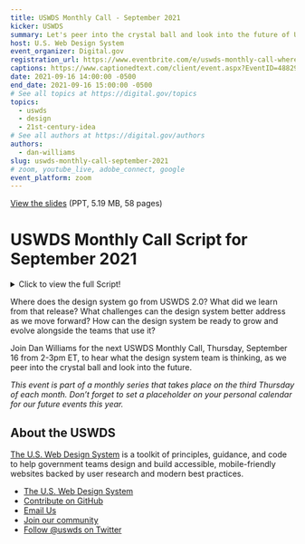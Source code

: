 ```yaml
---
title: USWDS Monthly Call - September 2021
kicker: USWDS
summary: Let's peer into the crystal ball and look into the future of USWDS.
host: U.S. Web Design System
event_organizer: Digital.gov
registration_url: https://www.eventbrite.com/e/uswds-monthly-call-where-do-we-go-from-20-sept-2021-tickets-169510844499
captions: https://www.captionedtext.com/client/event.aspx?EventID=4882986&CustomerID=321
date: 2021-09-16 14:00:00 -0500
end_date: 2021-09-16 15:00:00 -0500
# See all topics at https://digital.gov/topics
topics:
  - uswds
  - design
  - 21st-century-idea
# See all authors at https://digital.gov/authors
authors:
  - dan-williams
slug: uswds-monthly-call-september-2021
# zoom, youtube_live, adobe_connect, google
event_platform: zoom
---
```


[View the slides](https://designsystem.digital.gov/files/monthly-calls/uswds-monthly-call-september-2021-distro.pptx) (PPT, 5.19 MB, 58 pages)

# USWDS Monthly Call Script for September 2021
<details>
  <summary>Click to view the full Script!</summary>

  ## Monthly Call Script - Slide by Slide
  
  1. Slide 1: Hi there and welcome to the U.S. Web Design System monthly call for September 2021. It's been a couple of months since we've seen some of you — and depending on where you live you may be seeing a bit of fall color already, just like the oranges and browns in our logo.
  
  2. Slide 2: My name is Dan Williams, and I'm the USWDS product lead and this is my avatar, which may look a bit like me. Thanks for being here! First, I'd like to mention that we're recording this monthly call, so please refrain from turning on your camera. We will manually turn off any cameras to ensure the recording doesn't show us on camera. I’d also like to remind you that all attendees must abide by the TTS Code of Conduct, which is online at handbook.tts.gsa.gov/code-of-conduct. We’ve posted the link to the code of conduct in the chat.
  We'll be posting other links and references into the chat as we go along, and I encourage you to ask questions in the chat at any time. If any member of our team can answer your question in the chat, we'll do so, otherwise there'll be some time for questions and answers at the end of the hour. Also, be sure to introduce yourself in the chat as well — it's nice to know who's here. It's good to have you here today. For those of you who find the chat distracting, you’re welcome to close or hide the chat window during the main presentation. You can reopen it later during the Q&A session at the end of this call. So thanks! And, with that, let's get started!
  
  3. Slide 3: So what's our agenda for today?
  * Well we're trying to keep today's call lean and mean, so there's just one topic on the table, but it's a good one: Where do we go from 2.0?
  * We'll spend all our time on that topic, and save all the rest of the time for Q&A. So ask questions in the chat as we go, or hold on to your Qs to the end.

  4. Slide 4: Today I'm going to talk about where we go from 2.0. Now, I know we're on 2.12.1, but this does rhyme, and it gets to the main point I'd like to discuss today: When and why do we release a new major version of the design system. What does a new major version even mean?
  
  5. Slide 5: But before we look forward: a look back. We released USWDS 1.0 about four and a half years ago — February 2017 — as our first pass at a Style guide for government. This was something that was still a bit new: a collection of tools and best practices for building websites. A little bit of a starter project and a little bit of a Style guide. And right from the beginning, we were able to do something of what we still hope to do with the design system: help teams focus their time on high-value problems, by providing a toolkit of ready-to-use website building blocks. And thanks to some of the early developers and adopters, like 18F and USDS, it caught on and was used to build a number of sites.
  
  6. Slide 6: But while it was a great starting point, it had a few issues. It was very opinionated and had a lot of greedy styles. Thus, it was hard to add to an existing site without a lot of unexpected effects, and made incremental adoption quite challenging. And it lacked an explicit design language that connected its components. Once you started customizing it, it was hard to tell just what made a USWDS site at all. You either used its default styles or you went off on your own. The design system didn't have any way to guide teams when they made these necessary customizations.
  
  7. Slide 7: We designed USWDS 2.0 to address these concerns. We wanted a design system that was easy to add incrementally, and one that's built to adapt to project needs, while still speaking a common design language.
  * This is why we rebuilt the way we wrote our stylesheets and markup.
  * This is why we introduced a broad range of expressive design tokens and utility classes.
  * This is why we developed customizable project settings.
  * And this is why we expanded our guidance and documentation.
  
  8. Slide 8: As we said at the time, USWDS 2.0 was “built to grow.”
  
  9. Slide 9: And it has grown. Since launching USWDS 2.0, we've added 25 components and 6 templates — more than doubling both components and templates. We're now used by almost 400 websites, at 86 agencies and 27% of executive branch domains — with over 250 million sessions on USWDS-powered sites per month. By many metrics, USWDS 2.0 has been a successful release — and we've improved it over the last two and a half years, over a series of releases that bring this line up to 2.12.1.
  
  10. Slide 10: But — and there's always a “but” — it wasn't all good news coming out of USWDS 2.0.  We made so many changes moving from 1.0 to 2.0 that migrating between versions was a real PITA.
  
  11. Slide 11: And if you're not familiar with acronyms and government-speak, PITA is short for Pain In The neck? While USWDS 2.0 offered significant improvements over 1.0, we couldn't realistically suggest migration for many projects. Breaking changes can require a lot of time and technical know-how to manage. You do have to think about resources and cost/benefit analysis. The return on investment can be too low to justify. The design system was supposed to make things easier, right?
  
  12. Slide 12: So we managed to prove it to ourselves. Fact: migrations suck, and breaking changes will always give teams pause and require project-specific justification. Is this worth our time? So, as we moved forward with the 2.0 line, we tried to break things as little as possible. "Promote continuity" is one of our design principles, and it's one we take to heart.
  
  13. Slide 13: However — and there's always a “however” —  when we're concerned about not breaking things, this can also make it difficult to change and evolve. This puts the design system in a bit of the ol' double-bind — when it's easier to grow than change, it reduces your maneuverability over time. This increases the cost of change, and can lead to painting yourself into a corner. So paradoxically, this highly risk-averse model gradually increases the necessity of change over time, and this buildup of pressure can result in large, disruptive, and risky Big Bang changes instead of ongoing, incremental improvements. Put simply: Risk-aversion doesn’t always reduce risk, it sometimes just delays it.
  
  14. Slide 14: We know that the design system has to change over time. As the world changes, the design system needs to adapt and evolve. It needs to learn from its environment, and — because this is one of the reasons for having a design system in the first place — it has to make it easier to scale what it's learned — its improvements — to the teams that use it. Today, we see a couple of necessary changes on the horizon that we'd like to address sooner rather than later.
  
  15. Slide 15: First, ending support for IE11. IE11 will go out of support for certain operating systems starting June 15, 2022. IE11 usage has consistently been below our 2% support threshold (as monitored by analytics.usa.gov) since May, and there is every indication that this trend will continue. It is in the best interest of the design system and the teams that use it to officially end our support for this browser.
  
  16. Slide 16: Second, support for modern Sass syntax. Sass is our stylesheet language, and its syntax had some major changes in 2019. Support for this new syntax (called the Sass Module System) has been on a bit of a bumpy road over the last couple years, but at this point, there are consistent support and compiling solutions. As of next month, October 2021, the Sass project will deprecate the old @import syntax, and drop legacy support altogether by October 2022. If you’ve been compiling USWDS stylesheets recently, you’ve probably started to notice deprecation warnings. The new syntax will not only get rid of these warnings, but allow us to deliver smaller, more performant, and better customized stylesheets. Again, it is in the best interest of the design system and the teams that use it to update to this modern syntax.
  
  17. Slide 17: The design system needs to make these changes and clearly signpost them. That is, we need to be very clear that before a certain point, we did things one way, and after that point, we'll be doing things another way.
If you need IE11 support, you need to stay behind a certain obvious version. If you need legacy Sass syntax, you need to stay behind an obvious version. At a clear signpost version and beyond, the rules have changed. Now, there's one other concept that needs similar signposting, and that's related to how we use JavaScript with the design system.
  Since the beginning, USWDS has taken a little bit of a wait-and-see approach to JavaScript. We've attempted to design our components so they work without JavaScript or as JavaScript-powered progressive enhancements on native HTML elements. This can improve resiliency and performance, but not necessarily. While data on JavaScript-disabled browsers is unfortunately scant, as of 2010 (11 years ago!), this number was about 2% in the US. As of 2012, it was at 1.2% of screenreader users, and as of 2016 it was at 0.2% in the UK. Even 10 years ago, this number was close to our 2% support threshold, and we do not believe the increasing reliance of the modern web on JavaScript has moved this number up. WCAG 1.0 from 1999 required that pages be functional and accessible with scripting disabled, but WCAG 2.0 and all other modern guidelines allow you to require JavaScript.
  We've waited and seen, and it's time for us to drop the "must work without JavaScript" requirement as no longer relevant and practical to the modern web. We need to do more to support JavaScript development with USWDS, and to make USWDS components more compatible with modern frameworks and ways of working. So together, these three necessary changes — dropping IE11 support, enabling modern Sass, and requiring JavaScript for some functionality — provide new rules for how we can build the design system, and how you can build with it.
  
  18. Slide 18: So, when I talk about a clear signpost version, is this USWDS 3.0? The short answer is yes, but before we really talk about what USWDS 3.0 means.
  
  19. Slide 19: It's worth asking: What does a version number even mean?
  
  20. Slide 20: One thing to note is that version numbers are not just a marketing gimmick. Real version numbers aren't like Web 2.0, shorthand for something hand-wavy.
  
  21. Slide 21: Version numbers should be meaningful. In fact, version numbers should have a very explicit meaning.
  
  22. Slide 22: That explicit meaning is captured in a concept called semantic versioning. And to be clear, this isn't a USWDS concept, this is a widely adopted software development concept. The purpose of semantic versioning is to tell developers what to expect about the content of a release.
  
  23. Slide 23: So, given a three-part number in the format number-dot-number-dot-number, like 2.12.1, each section can be seen like a little odometer, incrementing up and up. Each time a number increments, each number to its right resets to zero. You've probably noticed this before, at least with USWDS versions: we'll have a release like 2.11.0, which might be followed by:
  
  24. Slide 24: *2.11.1*, and then
  
  25. Slide 25: *2.11.2*, and then
  
  26. Slide 26: *2.12.0*
  
  27. Slide 27: What are all these numbers supposed to mean? What's the difference between 2.11.2 and 2.12.0? Why change one number and not the other? In semantic versioning, any version number is actually a chain of three numbers which are actually three distinct version numbers — three different versioning types. Version numbers are written in the form MAJOR VERSION-dot-MINOR VERSION-dot-PATCH VERSION. We'll work from right to left, starting with
  
  28. Slide 28: The patch version. In our example version number of 2.12.0, the "oh" at the end is the patch version.
  
  29. Slide 29: Increment the PATCH version when you make backwards-compatible bug fixes — an internal change that fixes incorrect behavior using existing conventions, like fixing a Sass mixin or function to work as expected.
  
  30. Slide 30: The middle number — "12" in our example — is the MINOR version.
  
  31. Slide 31: Increment the MINOR version when you add features or functionality in a backwards compatible manner, that is, using existing conventions — like, for instance, adding a new component or a new function. Increment the MINOR version if you mark any feature as deprecated.
  
  32. Slide 32: Finally, the first number, the MAJOR version. "2" in our example.
  
  33. Slide 33: Increment the MAJOR version when you do something that may require downstream effort. That is, when you change the conventions and old conventions may not work as expected. Typically, in this case, the downstream user may have to do or change something in their code. You've changed the interface in a way that is not — as we say — backwards compatible. This is also called "making incompatible API changes" where API is the "Application Programming Interface", or how users interact with your code.
  
  34. Slide 34: Now, every version you release is categorized as only one of these types. You don't ever release a single version that increments, for instance, both MINOR and PATCH versions because you both fixed bugs and added functionality. Lesser — scare quotes — versions kinda “go along for the ride” when combined with a more impactful version.
  * If we have a version with minor changes and patch changes, we increment the minor version.
  * If we have a version with major changes and minor changes, we increment the major version.
  * If we have a version with major changes and patch changes, we increment the major version.
  
  35. Slide 35: Now here's where it gets kinda funky for a project like USWDS: If a major version is "making incompatible API changes," what the heck is the API for USWDS? Is it a major version change when we update a class name? When we change the markup of a component? When we change its interaction, style, or display? When we change its interaction, style, or display "a lot"? What does that even mean? Is USWDS guidance subject to semantic versioning as well? These are good questions!
  
  36. Slide 36: Depending on how we interpret the USWDS API, the design system might realistically be on version 21.2.1 now instead of version 2.12.1. Would this freak you out? Maybe!
  
  37. Slide 37: But — practically and realistically — this ambiguity about how we implement semantic versioning, and even if we do, makes it harder for developers, designers, and program managers to really know what we've changed and what its impact will be on their projects. This ambiguity reduces trust. Teams need to know what has changed, when it's “safe” to move from one version to another, and when moving from version to version might require additional time, energy, or other resources. Without good knowledge, teams can't make good decisions.
  
  38. Slide 38: And an additional complication is one we might call the “bundle problem” or "the battleship", like the big gray battleship we see on this slide — thanks for the image, Library of Congress! In the battleship problem, we can think of the codebase as a battleship — a complex monolith, where every element, in our case, every component, is bundled together in a single package. Connected, tightly coupled, and co-dependent. Every part of the battleship moves and turns at the same time.
  
  39. Slide 39: Let's look at how this works. At the left, we see a schematic simplification of the codebase, with six components. In our example, the codebase is at version 1.0.0. As we develop the code, we move to the middle diagram and we see we've made some changes: a couple of the components got patches, one got a minor change, and one got a major change — maybe we needed to change its markup. The diagram on the right shows the final release. Since the change we made was a MAJOR change, the whole release is a major release, moving the project from 1.0.0 to 2.0.0. So given a collection of changes to components, even if components evolve at different speeds, they all release in the same version. Unfortunately, this means that specific component patch or bugfix updates can be dependent on unrelated major or minor updates elsewhere in the codebase!
  
  40. Slide 40: This means that Battleship codebases can block patches and features with major changes. Major changes in any individual component can prevent teams from adopting patches in unrelated components, and can block subsequent patches as well. As we saw in the previous slide, a major version might include patch changes, minor changes, and at least one major change. Teams that might want the patch changes could be unwilling to upgrade since they risk introducing a breaking change at the same time. For example, imagine a developer looking at updating to a potential USWDS version and thinking: "I want to get this accessibility improvement to combobox, or this JavaScript improvement to modal, but I don’t want to have to break our header to get it." And not only are the patches in that specific release blocked, but any subsequent patch or minor updates to these components will be blocked as well.
  
  41. Slide 41: So why not just avoid making major changes? Well, battleships will tend to inhibit necessary changes! Since we want to reduce major breaking changes, we may put off necessary major changes in favor of other work, but the major need does not go away. On this slide, the major need is shown with a dotted red line. While we continue to make patch (blue) and minor (gold) changes in other components, development on one component stalls because it would introduce a breaking change in the component, and thus, in the entire codebase. Depending on the risk aversion, this change could sit uncompleted for some time!
This doesn't work in the service of incremental development. The battleship not only can make patch versions dependent on unrelated major or minor versions but the flipside is also true: it can prevent necessary major or minor changes because of guaranteed downstream development cost, even for teams that don't want, need, or are able to implement that specific change. Thus, battleships turn slowly and poorly. Right now, USWDS is a battleship, but it should not be one, and it cannot effectively operate as one.
  
  42. Slide 42: Instead of a battleship, it can be more useful to see USWDS as a collection of more loosely-related individual projects: the components themselves. This model is less of a battleship and more of a flock of birds, like the murmuration of starlings we see on this slide. In fact, we introduced the concept of USWDS components as individual packages in USWDS 2.1.0. Now, it's time to bring this idea to the next level of maturity.
  
  43. Slide 43: In the flock model, the component becomes  the unit and each USWDS component is its own official npm package, with its own semantic version history and its own dependencies. There could (and would!) still be an omnibus package — like the current uswds package — but that package would simply include all the relevant component packages as dependencies and contain little unique code of its own. So where a battleship bundles components as a single package, in the flock, each component is a package.
  
  44. Slide 44: The flock is configurable. The flock model decouples individual components and allows developers to choose which parts of USWDS they need in their projects, and which components they have the time and resources to keep up-to-date from sprint to sprint and increment to increment. As we move from left to right in the diagrams, we see that each component is a package. In the center, each package has its own version history. And on the right, we see a project-specific subset of USWDS packages. Teams include and update only what they need.
  
  45. Slide 45: This allows USWDS to be very clear about how components have changed over time, and to use more accurate semantic versioning for everything we publish. Each component has its own clear history. Each component has its own clear history, and we can track each package and its dependencies with npm. On this slide we see individual timelines for each of the components we saw in the subset in the earlier slide. As each component matures from left to right, each component has patch, minor, and major version increments.
  
  46. Slide 46: Individual component packages allow teams to either update packages immediately and stay at the most current version, as we see in these timelines with the project's active version also being the most current version in the timeline. Not every team has the same resources. Some may choose to implement even major changes.
  
  47. Slide 47: But some may not, and may wait to update until it's right for their project. Teams can update packages at their own pace, as we see in this slide, with the project's active versions at different stages in their timelines.
  
  48. Slide 48: The flock model can provide less overhead, less unused code, and better component tracking. We expect to see projects moving from the omnibus uswds package to component-specific packages for just these reasons.
  
  49. Slide 49: So, there's a new major version of USWDS  coming soon, and moving to this major version is going to be a whole lot easier than the move from 1.0 to 2.0.
  
  50. Slide 50: This new version is going to do four very specific things:
  * Signal the end of IE11 support
  * Update to modern Sass Module Syntax
  * Allow requiring JavaScript
  * Publish versioned component packages
  
  51. Slide 51: And we don't want it to do much else! Here's what this release will not do:
  * Move straight to cutting-edge CSS
  * Change markup or look-and-feel
  * Radically change our JavaScript
  * Remove the familiar uswds omnibus package
  
  It's important to say that while this release will signal the end of IE11 support, it doesn't mean that we'll launch with a new grid-based layout grid or a bunch of CSS custom properties. We won't change our CSS much at all. Similarly, removing the “Must work without JavaScript” requirement doesn't mean that we're going to launch with a new Web Components version of USWDS. We won't change the JavaScript much at all. But as we'll discuss over the next few months, the four changes together suggest and support a number of potential improvements moving forward.
  
  52. Slide 52: We plan to release this new major version of the design system in January 2022, with a Beta program starting next month — in fact, it will be a continuation of the Library Beta program we're already running.
  
  53. Slide 53: As we learned from 2.0, we'll be working hard to make sure that this update requires as little migration hassle as possible, and points us in the direction of more joyful updating as we move forward. And I'm serious when I mean that we intend to reduce this hassle to as close to zero as we can. The biggest change here from a developer's perspective will be the Sass Modules work. But we think that most teams will only need to update a couple lines of code and it will just work. Like minutes or seconds. Our focus is on making it as easy as possible for designers, developers, and program managers to know how the design system is changing, how those changes impact their project, and stay up-to-date with improvements to the design system.
  
  54. Slide 54: This isn't the last you'll hear about these changes. This major release is still four months away. We'll be talking more about what's coming, what this could mean, and how you can participate and provide feedback, over the next few months.
  
  55. Slide 55: As we move beyond 2.0 we move beyond a design system that's built to grow.
  
  56. Slide 56: And we move to a design system that's built to evolve — and that's pretty exciting.
  
  57. Slide 57: So now we’re going to stop the recording and answer your questions!
  
  58. Slide 58: Thanks for joining today's USWDS monthly call. Next month, we'll be talking about connection, contribution, and community. As always, I encourage you to join our community in the #uswds-public Slack channel so you can follow our progress, get answers, and contribute to the discussion. Follow us on Github at github.com/uswds, check out our website, and visit designsystem.digital.gov/about/community to join us and your colleagues across government who are using USWDS. And next month we'll be talking about how we might do this community thing a little better! Thank you, and see you in October.
</details>

Where does the design system go from USWDS 2.0? What did we learn from that release? What challenges can the design system better address as we move forward? How can the design system be ready to grow and evolve alongside the teams that use it? 

Join Dan Williams for the next USWDS Monthly Call, Thursday, September 16 from 2-3pm ET, to hear what the design system team is thinking, as we peer into the crystal ball and look into the future.

*This event is part of a monthly series that takes place on the third Thursday of each month. Don’t forget to set a placeholder on your personal calendar for our future events this year.*


## About the USWDS

[The U.S. Web Design System](https://designsystem.digital.gov/) is a toolkit of principles, guidance, and code to help government teams design and build accessible, mobile-friendly websites backed by user research and modern best practices.

* [The U.S. Web Design System](https://designsystem.digital.gov/)
* [Contribute on GitHub](https://github.com/uswds/uswds/issues)
* [Email Us](mailto:uswds@support.digitalgov.gov)
* [Join our community](https://digital.gov/communities/uswds/)
* [Follow @uswds on Twitter](https://twitter.com/uswds)
